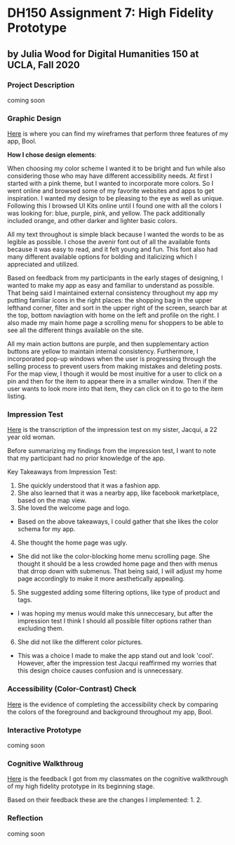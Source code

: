 # DH150 Assignment 7: High Fidelity Prototype

## by Julia Wood for Digital Humanities 150 at UCLA, Fall 2020 

### Project Description

coming soon

### Graphic Design

[Here](https://projects.invisionapp.com/freehand/document/fq1KDPdoR) is where you can find my wireframes that perform three features of my app, Bool. 

**How I chose design elements**: 

When choosing my color scheme I wanted it to be bright and fun while also considering those who may have different accessibility needs. At first I started with a pink theme, but I wanted to incorporate more colors. So I went online and browsed some of my favorite websites and apps to get inspiration. I wanted my design to be pleasing to the eye as well as unique. Following this I browsed UI Kits online until I found one with all the colors I was looking for: blue, purple, pink, and yellow. The pack additionally included orange, and other darker and lighter basic colors. 

All my text throughout is simple black because I wanted the words to be as legible as possible. I chose the avenir font out of all the available fonts because it was easy to read, and it felt young and fun. This font also  had  many  different available options for bolding and italicizing which I appreciated and utilized.

Based on feedback from my participants in the early stages of designing, I wanted to make my app as easy and familiar to understand as possible. That being said I maintained external consistency throughout my app my putting familiar icons in the right places: the shopping bag in the upper lefthand corner, filter and sort in the upper right of the screen, search bar at the top, bottom naviagtion with home on the left and profile on the right. I also made my main home page a scrolling menu for shoppers to be able to see all the different things available on the site. 

All my main action buttons are purple, and then supplementary action buttons are yellow to maintain internal consistency. Furthermore, I incorporated pop-up windows when the user is progressing through the selling process to prevent users from making mistakes and deleting posts. For the map view, I though it would be most inuitive for a user to click on a pin and then for the item to appear there in a smaller window. Then if the user wants to look more into that item, they can click on it to go to the item listing. 

### Impression Test

[Here](https://docs.google.com/document/d/1UrwnNYEhCbskTUN56YUEtAHpZJFsfWB3OyzKpY4_7ZM/edit?usp=sharing) is the transcription of the impression test on my sister, Jacqui, a 22 year old woman. 

Before summarizing my findings from the impression test, I want to note that my participant had no prior knowledge of the app. 

Key Takeaways from Impression Test: 
1. She quickly understood that it was a fashion app. 
2. She also learned that it was a nearby app, like facebook marketplace, based on the map view.
3. She loved the welcome page  and logo. 

- Based on the above takeaways, I could gather that she likes the color schema for my app. 

4. She thought the home page was ugly. 

- She did not like the color-blocking home menu scrolling page. She thought it should be a less crowded home page and then with menus that drrop down with submenus. That being said, I will adjust my home page accordingly to make it more aesthetically appealing. 

5. She suggested adding some filtering options, like type of product and tags. 

- I was hoping my menus would make this unneccesary, but after the impression test I think I should all possible filter options rather than excluding them.

6. She did not like the different color pictures. 

- This was a choice I made to make the app stand out and look 'cool'. However, after the impression test Jacqui reaffirmed my worries that this design choice causes confusion and is unnecessary. 

### Accessibility (Color-Contrast) Check 

[Here](https://docs.google.com/document/d/1ckGiRqhb6I0gJCtucfQgRfHGFJz-BlL6ICJ-2g6NZs0/edit?usp=sharing) is the evidence of completing the accessibility check by comparing the colors of the foreground and background throughout my app, Bool. 

### Interactive Prototype

coming soon


### Cognitive Walkthroug

[Here](https://docs.google.com/document/d/1UJISwOpItjyBecNHAT1VfpORAtHAJNlAnirkelwjBgc/edit?usp=sharing) is the feedback I got from my classmates on the cognitive walkthrough of my high fidelity prototype in its beginning stage. 

Based on their feedback these are the changes I implemented:
1. 
2. 



### Reflection

coming soon

